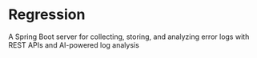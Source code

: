 # Regression
A Spring Boot server for collecting, storing, and analyzing error logs with REST APIs and AI-powered log analysis
